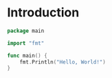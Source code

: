 # Introduction

```go
package main

import "fmt"

func main() {
    fmt.Println("Hello, World!")
}
```